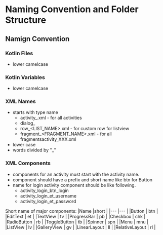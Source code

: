 # Naming Convention and Folder Structure

## Namign Convention
### Kotlin Files
- lower camelcase

### Kotlin Variables
- lower camelcase

### XML Names
- starts with type name
    - activity_<ACTIVITY NAME>.xml - for all activities
    - dialog_<DIALOG NAME>.xml - for all custom dialogs
    - row_<LIST_NAME>.xml - for custom row for listview
    - fragment_<FRAGMENT_NAME>.xml - for all fragmentsactivity_XXX.xml
- lower case
- words divided by "_"

### XML Components
- components for an activity must start with the activity name.
- component should have a prefix and short name like btn for Button
- name for login activity component should be like following.
    - activity_login_btn_login
    - activity_login_et_username
    - activity_login_et_password
    
Short name of major components:
|Name           |short  |
|---            |---    |
|Button         | btn   |
|EditText       | et    |
|TextView       | tv    |
|ProgressBar    | pb    |
|Checkbox       | chk   |
|RadioButton    | rb    |
|ToggleButton   | tb    |
|Spinner        | spn   |
|Menu           | mnu   |
|ListView       | lv    |
|GalleryView    | gv    |
|LinearLayout   | ll    |
|RelativeLayout | rl    |
